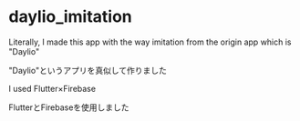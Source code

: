 # daylio_imitation

Literally, I made this app with the way imitation from the origin app which is "Daylio"

"Daylio"というアプリを真似して作りました

I used Flutter×Firebase

FlutterとFirebaseを使用しました

<!-- ## Getting Started

This project is a starting point for a Flutter application.

A few resources to get you started if this is your first Flutter project:

- [Lab: Write your first Flutter app](https://docs.flutter.dev/get-started/codelab)
- [Cookbook: Useful Flutter samples](https://docs.flutter.dev/cookbook)

For help getting started with Flutter development, view the
[online documentation](https://docs.flutter.dev/), which offers tutorials,
samples, guidance on mobile development, and a full API reference.
 -->
